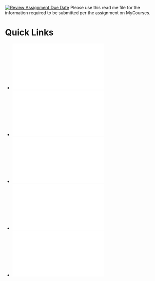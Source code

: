 [![Review Assignment Due Date](https://classroom.github.com/assets/deadline-readme-button-24ddc0f5d75046c5622901739e7c5dd533143b0c8e959d652212380cedb1ea36.svg)](https://classroom.github.com/a/sTwDFqBw)
Please use this read me file for the information required to be submitted per the assignment on MyCourses.

# Quick Links
- ![Ansible Documentation](./ansible/ansible_README.md)
- ![Code Documentation](./code/code_README.md)
- ![Docker Documentation](./docker/docker_README.md)
- ![Vulnerability Report](./documents/vulnerability_report.md)
- ![Risk Assessment](./documents/Crazy_Calculatorz_Risk_Assesment.pdf)